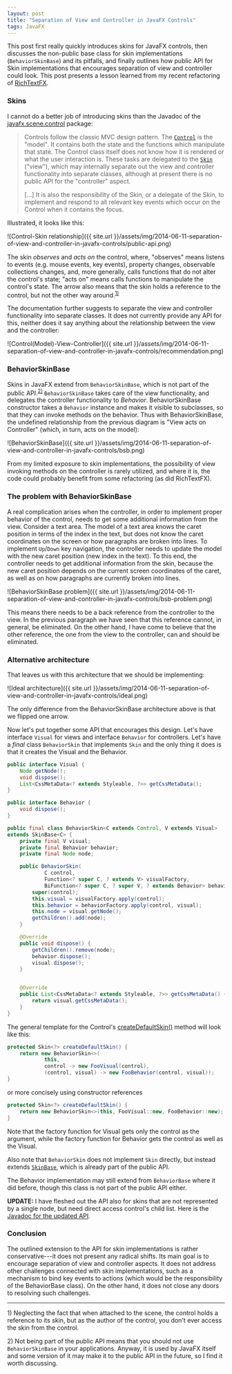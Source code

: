 ```yaml
---
layout: post
title: "Separation of View and Controller in JavaFX Controls"
tags: JavaFX
---
```


This post first really quickly introduces skins for JavaFX controls, then discusses the non-public base class for skin implementations (`BehaviorSkinBase`) and its pitfalls, and finally outlines how public API for Skin implementations that encourages separation of view and controller could look. This post presents a lesson learned from my recent refactoring of [RichTextFX](http://www.fxmisc.org/richtext/).

### Skins

I cannot do a better job of introducing skins than the Javadoc of the [javafx.scene.control](http://docs.oracle.com/javase/8/javafx/api/javafx/scene/control/package-summary.html#package.description) package:

> Controls follow the classic MVC design pattern. The [`Control`](http://docs.oracle.com/javase/8/javafx/api/javafx/scene/control/Control.html) is the "model".
> It contains both the state and the functions which manipulate that state.
> The Control class itself does not know how it is rendered or what the user
> interaction is. These tasks are delegated to the [`Skin`](http://docs.oracle.com/javase/8/javafx/api/javafx/scene/control/Skin.html) ("view"), which may
> internally separate out the view and controller functionality into separate
> classes, although at present there is no public API for the "controller"
> aspect.
>
> [...] It is also the responsibility of the Skin, or a delegate of the Skin,
> to implement and respond to all relevant key events which occur on the Control
> when it contains the focus.

Illustrated, it looks like this:

![Control-Skin relationship]({{ site.url }}/assets/img/2014-06-11-separation-of-view-and-controller-in-javafx-controls/public-api.png)

The skin _observes_ and _acts on_ the control, where, "observes" means listens to events (e.g. mouse events, key events), property changes, observable collections changes, and, more generally, calls functions that do not alter the control's state; "acts on" means calls functions to manipulate the control's state. The arrow also means that the skin holds a reference to the control, but not the other way around.<sup>[1)](#footnote-1)</sup>

The documentation further suggests to separate the view and controller functionality into separate classes. It does not currently provide any API for this, neither does it say anything about the relationship between the view and the controller:

![Control(Model)-View-Controller]({{ site.url }}/assets/img/2014-06-11-separation-of-view-and-controller-in-javafx-controls/recommendation.png)

### BehaviorSkinBase

Skins in JavaFX extend from `BehaviorSkinBase`, which is not part of the public API.<sup>[2)](#footnote-2)</sup> `BehaviorSkinBase` takes care of the view functionality, and delegates the controller functionality to _Behavior_. BehaviorSkinBase constructor takes a `Behavior` instance and makes it visible to subclasses, so that they can invoke methods on the behavior. Thus with BehaviorSkinBase, the undefined relationship from the previous diagram is "View acts on Controller" (which, in turn, acts on the model):

![BehaviorSkinBase]({{ site.url }}/assets/img/2014-06-11-separation-of-view-and-controller-in-javafx-controls/bsb.png)

From my limited exposure to skin implementations, the possibility of view invoking methods on the controller is rarely utilized, and where it is, the code could probably benefit from some refactoring (as did RichTextFX).

### The problem with BehaviorSkinBase

A real complication arises when the controller, in order to implement proper behavior of the control, needs to get some additional information from the view. Consider a text area. The model of a text area knows the caret position in terms of the index in the text, but does not know the caret coordinates on the screen or how paragraphs are broken into lines. To implement `Up`/`Down` key navigation, the controller needs to update the model with the new caret position (new index in the text). To this end, the controller needs to get additional information from the skin, because the new caret position depends on the current screen coordinates of the caret, as well as on how paragraphs are currently broken into lines.

![BehaviorSkinBase problem]({{ site.url }}/assets/img/2014-06-11-separation-of-view-and-controller-in-javafx-controls/bsb-problem.png)

This means there needs to be a back reference from the controller to the view. In the previous paragraph we have seen that this reference cannot, in general, be eliminated. On the other hand, I have come to believe that the other reference, the one from the view to the controller, can and should be eliminated.

### Alternative architecture

That leaves us with this architecture that we should be implementing:

![Ideal architecture]({{ site.url }}/assets/img/2014-06-11-separation-of-view-and-controller-in-javafx-controls/ideal.png)

The only difference from the BehaviorSkinBase architecture above is that we flipped one arrow.

Now let's put together some API that encourages this design. Let's have interface `Visual` for views and interface `Behavior` for controllers. Let's have a _final_ class `BehaviorSkin` that implements `Skin` and the only thing it does is that it creates the Visual and the Behavior.

```java
public interface Visual {
    Node getNode();
    void dispose();
    List<CssMetaData<? extends Styleable, ?>> getCssMetaData();
}

public interface Behavior {
    void dispose();
}

public final class BehaviorSkin<C extends Control, V extends Visual>
extends SkinBase<C> {
    private final V visual;
    private final Behavior behavior;
    private final Node node;

    public BehaviorSkin(
            C control,
            Function<? super C, ? extends V> visualFactory,
            BiFunction<? super C, ? super V, ? extends Behavior> behaviorFactory) {
        super(control);
        this.visual = visualFactory.apply(control);
        this.behavior = behaviorFactory.apply(control, visual);
        this.node = visual.getNode();
        getChildren().add(node);
    }

    @Override
    public void dispose() {
        getChildren().remove(node);
        behavior.dispose();
        visual.dispose();
    }


    @Override
    public List<CssMetaData<? extends Styleable, ?>> getCssMetaData() {
        return visual.getCssMetaData();
    }
}
```

The general template for the Control's [createDefaultSkin()](http://docs.oracle.com/javase/8/javafx/api/javafx/scene/control/Control.html#createDefaultSkin--) method will look like this:

```java
protected Skin<?> createDefaultSkin() {
    return new BehaviorSkin<>(
            this,
            control -> new FooVisual(control),
            (control, visual) -> new FooBehavior(control, visual));
}
```

or more concisely using constructor references

```java
protected Skin<?> createDefaultSkin() {
    return new BehaviorSkin<>(this, FooVisual::new, FooBehavior::new);
}
```

Note that the factory function for Visual gets only the control as the argument, while the factory function for Behavior gets the control as well as the Visual.

Also note that `BehaviorSkin` does not implement `Skin` directly, but instead extends [`SkinBase`](http://docs.oracle.com/javase/8/javafx/api/javafx/scene/control/SkinBase.html), which is already part of the public API.

The Behavior implementation may still extend from `BehaviorBase` where it did before, though this class is not part of the public API either.

**UPDATE:** I have fleshed out the API also for skins that are not represented by a single node, but need direct access control's child list. Here is the [Javadoc for the updated API](http://www.fxmisc.org/richtext/javadoc/org/fxmisc/richtext/util/skin/package-summary.html).

### Conclusion

The outlined extension to the API for skin implementations is rather conservative---it does not present any radical shifts. Its main goal is to encourage separation of view and controller aspects. It does not address other challenges connected with skin implementations, such as a mechanism to bind key events to actions (which would be the responsibility of the BehaviorBase class). On the other hand, it does not close any doors to resolving such challenges.


----------
<a name="footnote-1">1)</a> Neglecting the fact that when attached to the scene, the control holds a reference to its skin, but as the author of the control, you don't ever access the skin from the control.

<a name="footnote-2">2)</a> Not being part of the public API means that you should not use `BehaviorSkinBase` in your applications. Anyway, it is used by JavaFX itself and some version of it may make it to the public API in the future, so I find it worth discussing.

